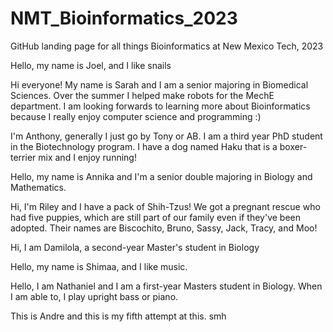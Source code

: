 # NMT_Bioinformatics_2023
GitHub landing page for all things Bioinformatics at New Mexico Tech, 2023

Hello, my name is Joel, and I like snails

Hi everyone! My name is Sarah and I am a senior majoring in Biomedical Sciences.  Over the summer I helped make robots for the MechE department.  I am looking forwards to learning more about Bioinformatics because I really enjoy computer science and programming :)

I'm Anthony, generally I just go by Tony or AB. I am a third year PhD student in the Biotechnology program. I have a dog named Haku that is a boxer-terrier mix and I enjoy running!

Hello, my name is Annika and I'm a senior double majoring in Biology and Mathematics.

Hi, I'm Riley and I have a pack of Shih-Tzus! We got a pregnant rescue who had five puppies, which are still part of our family even if they've been adopted. Their names are Biscochito, Bruno, Sassy, Jack, Tracy, and Moo!

Hi, I am Damilola, a second-year Master's student in Biology

Hello, my name is Shimaa, and I like music.

Hello, I am Nathaniel and I am a first-year Masters student in Biology. When I am able to, I play upright bass or piano.

This is Andre and this is my fifth attempt at this. smh
